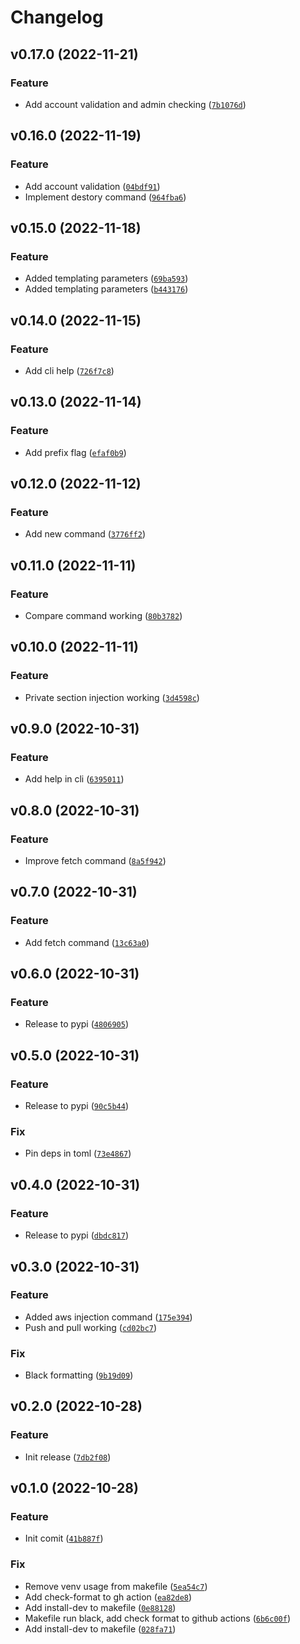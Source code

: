 # Changelog

<!--next-version-placeholder-->

## v0.17.0 (2022-11-21)
### Feature
* Add account validation and admin checking ([`7b1076d`](https://github.com/JesseMaitland/psenv/commit/7b1076d6221cbb00f044110b11a042484c6366f6))

## v0.16.0 (2022-11-19)
### Feature
* Add account validation ([`04bdf91`](https://github.com/JesseMaitland/psenv/commit/04bdf91e0069403f1587194823a44774e8c442ca))
* Implement destory command ([`964fba6`](https://github.com/JesseMaitland/psenv/commit/964fba61422bbbbdb9961d5b0c13602d93703064))

## v0.15.0 (2022-11-18)
### Feature
* Added templating parameters ([`69ba593`](https://github.com/JesseMaitland/psenv/commit/69ba593662cb2aa4e4442965a8f99d790b88f20f))
* Added templating parameters ([`b443176`](https://github.com/JesseMaitland/psenv/commit/b443176f4146db64604142ed3e536d8432692aa6))

## v0.14.0 (2022-11-15)
### Feature
* Add cli help ([`726f7c8`](https://github.com/JesseMaitland/psenv/commit/726f7c8d8b0357bcca738663d484853d3169ce9b))

## v0.13.0 (2022-11-14)
### Feature
* Add prefix flag ([`efaf0b9`](https://github.com/JesseMaitland/psenv/commit/efaf0b92ba069985a5a33c135c329bcc4b2f2741))

## v0.12.0 (2022-11-12)
### Feature
* Add new command ([`3776ff2`](https://github.com/JesseMaitland/psenv/commit/3776ff221f6ac452e89229f66d2be0d9bc51e84e))

## v0.11.0 (2022-11-11)
### Feature
* Compare command working ([`80b3782`](https://github.com/JesseMaitland/psenv/commit/80b37826bcdce5b31c2dbb39ee38a6388e57d228))

## v0.10.0 (2022-11-11)
### Feature
* Private section injection working ([`3d4598c`](https://github.com/JesseMaitland/psenv/commit/3d4598c1955bba9e70f99fd4308c3387efd12ead))

## v0.9.0 (2022-10-31)
### Feature
* Add help in cli ([`6395011`](https://github.com/JesseMaitland/psenv/commit/63950115685848852ed6eca5ed26a674a61969a4))

## v0.8.0 (2022-10-31)
### Feature
* Improve fetch command ([`8a5f942`](https://github.com/JesseMaitland/psenv/commit/8a5f94210b678e3a7dec5eae5aabe00ac6a99c4d))

## v0.7.0 (2022-10-31)
### Feature
* Add fetch command ([`13c63a0`](https://github.com/JesseMaitland/psenv/commit/13c63a0dfb900691d47002ece251e7fb2dfe696f))

## v0.6.0 (2022-10-31)
### Feature
* Release to pypi ([`4806905`](https://github.com/JesseMaitland/psenv/commit/48069050da6559b8be8b2aeeea93ddac2ad59606))

## v0.5.0 (2022-10-31)
### Feature
* Release to pypi ([`90c5b44`](https://github.com/JesseMaitland/psenv/commit/90c5b442d5e3a3a961260ce134bbb3e241c4dfcd))

### Fix
* Pin deps in toml ([`73e4867`](https://github.com/JesseMaitland/psenv/commit/73e4867f6e8f98e3163c643aa4fe66273cf6f8ba))

## v0.4.0 (2022-10-31)
### Feature
* Release to pypi ([`dbdc817`](https://github.com/JesseMaitland/psenv/commit/dbdc817dc0a61136a571dda850c93397bd0b9f0c))

## v0.3.0 (2022-10-31)
### Feature
* Added aws injection command ([`175e394`](https://github.com/JesseMaitland/psenv/commit/175e394b8bac6e6b896c2f84e6338ec36bdd6d0d))
* Push and pull working ([`cd02bc7`](https://github.com/JesseMaitland/psenv/commit/cd02bc7b346e8e63b32bf9393cfd81596f98b03c))

### Fix
* Black formatting ([`9b19d09`](https://github.com/JesseMaitland/psenv/commit/9b19d090b9b50c4cfc6c9d8c6abda64f5a73c058))

## v0.2.0 (2022-10-28)
### Feature
* Init release ([`7db2f08`](https://github.com/JesseMaitland/psenv/commit/7db2f0898e8d6744fed47232a8fca4de55d0a345))

## v0.1.0 (2022-10-28)
### Feature
* Init comit ([`41b887f`](https://github.com/JesseMaitland/psenv/commit/41b887faa945d76d8bf2514e5b174f39ad6d3eaf))

### Fix
* Remove venv usage from makefile ([`5ea54c7`](https://github.com/JesseMaitland/psenv/commit/5ea54c70855c81690a1033b36e9e114d9ffd6df0))
* Add check-format to gh action ([`ea82de8`](https://github.com/JesseMaitland/psenv/commit/ea82de8bfe6afce171236fe1f17fdc3033f6aa75))
* Add install-dev to makefile ([`0e88128`](https://github.com/JesseMaitland/psenv/commit/0e88128ce02d5ef44a442bb9531bcd239572ec1b))
* Makefile run black, add check format to github actions ([`6b6c00f`](https://github.com/JesseMaitland/psenv/commit/6b6c00f12802a983ca67d29dcf965850ab556b57))
* Add install-dev to makefile ([`028fa71`](https://github.com/JesseMaitland/psenv/commit/028fa710a278b3ab63208a530fa3c90b62b8c931))
